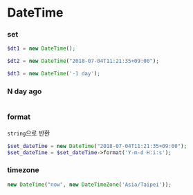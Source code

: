 # DateTime

### set

```php
$dt1 = new DateTime();

$dt2 = new DateTime("2018-07-04T11:21:35+09:00");

$dt3 = new DateTime('-1 day');
```



### N day ago

```php

```



### format

`string`으로 반환

```php
$set_dateTime = new DateTime("2018-07-04T11:21:35+09:00");
$set_dateTime = $set_dateTime->format('Y-m-d H:i:s');
```



### timezone

```php
new DateTime("now", new DateTimeZone('Asia/Taipei'));
```


